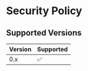 # Security Policy

## Supported Versions


| Version | Supported          |
| ------- | ------------------ |
| 0.x     | :white_check_mark: |

